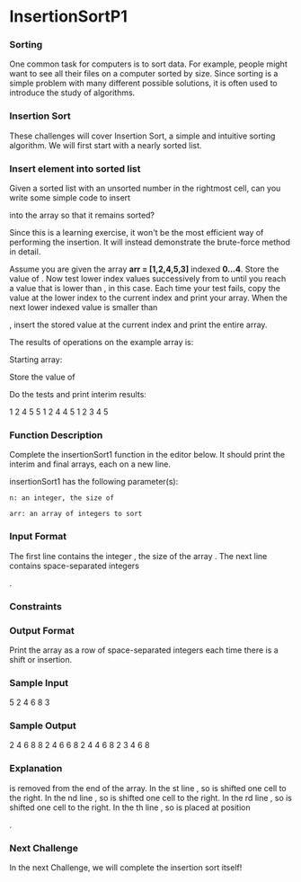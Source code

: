 # InsertionSortP1

### Sorting
One common task for computers is to sort data. For example, people might want to see all their files on a computer sorted by size. Since sorting is a simple problem with many different possible solutions, it is often used to introduce the study of algorithms.

### Insertion Sort
These challenges will cover Insertion Sort, a simple and intuitive sorting algorithm. We will first start with a nearly sorted list.

### Insert element into sorted list
Given a sorted list with an unsorted number
in the rightmost cell, can you write some simple code to insert

into the array so that it remains sorted?

Since this is a learning exercise, it won't be the most efficient way of performing the insertion. It will instead demonstrate the brute-force method in detail.

Assume you are given the array **arr = [1,2,4,5,3]** indexed **0...4**. Store the value of . Now test lower index values successively from to until you reach a value that is lower than , in this case. Each time your test fails, copy the value at the lower index to the current index and print your array. When the next lower indexed value is smaller than

, insert the stored value at the current index and print the entire array.

The results of operations on the example array is:

Starting array:

Store the value of

Do the tests and print interim results:

1 2 4 5 5
1 2 4 4 5
1 2 3 4 5

### Function Description

Complete the insertionSort1 function in the editor below. It should print the interim and final arrays, each on a new line.

insertionSort1 has the following parameter(s):

    n: an integer, the size of 

    arr: an array of integers to sort

### Input Format

The first line contains the integer
, the size of the array .
The next line contains space-separated integers

.

### Constraints


### Output Format

Print the array as a row of space-separated integers each time there is a shift or insertion.

### Sample Input

5
2 4 6 8 3

### Sample Output

2 4 6 8 8 
2 4 6 6 8 
2 4 4 6 8 
2 3 4 6 8 

### Explanation

is removed from the end of the array.
In the st line , so is shifted one cell to the right.
In the nd line , so is shifted one cell to the right.
In the rd line , so is shifted one cell to the right.
In the th line , so is placed at position

.

### Next Challenge

In the next Challenge, we will complete the insertion sort itself!
